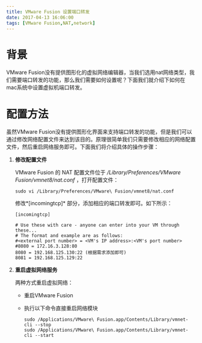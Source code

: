 ```yaml
---
title: VMware Fusion 设置端口转发
date: 2017-04-13 16:06:00
tags: [VMware Fusion,NAT,network]
---
```


# 背景

VMware Fusion没有提供图形化的虚拟网络编辑器，当我们选用nat网络类型，我们需要端口转发的功能，那么我们需要如何设置呢？下面我们就介绍下如何在mac系统中设置虚拟机端口转发。

# 配置方法

虽然VMware Fusion没有提供图形化界面来支持端口转发的功能，但是我们可以通过修改网络配置文件来达到该目的。原理很简单我们只需要修改相应的网络配置文件，然后重启网络服务即可。下面我们将介绍具体的操作步骤：

1. **修改配置文件**

   VMware Fusion 的 NAT 配置文件位于 */Library/Preferences/VMware Fusion/vmnet8/nat.conf* ，打开配置文件：

   ```basic
   sudo vi /Library/Preferences/VMware\ Fusion/vmnet8/nat.conf
   ```

   修改*[incomingtcp]* 部分，添加相应的端口转发即可。如下所示：

   ```basic
   [incomingtcp]

   # Use these with care - anyone can enter into your VM through these...
   # The format and example are as follows:
   #<external port number> = <VM's IP address>:<VM's port number>
   #8080 = 172.16.3.128:80
   8080 = 192.168.125.130:22 (根据需求添加即可)
   8081 = 192.168.125.129:22
   ```

2. **重启虚拟网络服务**

   两种方式重启虚拟网络：

   - 重启VMware Fusion

   - 执行以下命令直接重启网络模块

     ```basic
     sudo /Applications/VMware\ Fusion.app/Contents/Library/vmnet-cli --stop
     sudo /Applications/VMware\ Fusion.app/Contents/Library/vmnet-cli --start
     ```

